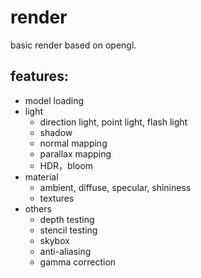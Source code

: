 # render
basic render based on opengl.

## features:
- model loading
- light
  - direction light, point light, flash light
  - shadow
  - normal mapping
  - parallax mapping
  - HDR，bloom
- material
  - ambient, diffuse, specular, shininess
  - textures
- others
  - depth testing
  - stencil testing
  - skybox
  - anti-aliasing
  - gamma correction
